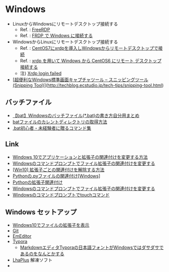 
# Windows


* LinuxからWindowsにリモートデスクトップ接続する
  * Ref. : [FreeRDP](https://github.com/FreeRDP/FreeRDP)
  * Ref. : [FRDP で Windows に接続する](https://www.server-world.info/query?os=CentOS_7&p=x&f=5)
* WindowsからLinuxにリモートデスクトップ接続する
  * Ref. : [CentOS7にxrdpを導入しWindowsからリモートデスクトップで接続](https://qiita.com/shinoere/items/35793d9c6155145cb37c)
  * Ref. : [xrdp を用いて Windows から CentOS6 にリモート デスクトップ接続する](https://kogelog.com/2014/09/23/20140923-02/)
   * 注) [Xrdp login failed](https://askubuntu.com/questions/773626/xrdp-login-failed)
 * [[超便利なWindows標準画面キャプチャツール – スニッピングツール(Snipping Tool)](http://techblog.ecstudio.jp/tech-tips/snipping-tool.html)](http://techblog.ecstudio.jp/tech-tips/snipping-tool.html)

## バッチファイル

* [【bat】Windowsのバッチファイル(*.bat)の書き方自分用まとめ](https://qiita.com/sksmnagisa/items/8c4c1788af44cc1dc63a)
* [batファイルのカレントディレクトリの取得方法](https://qiita.com/shinichiro106/items/efb5052ef5fb8138c26d)
* [.bat初心者・未経験者に贈るコマンド集](https://qiita.com/sawa_tsuka/items/4432263ef34418175fa9)

## Link
* [Windows 10でアプリケーションと拡張子の関連付けを変更する方法](https://121ware.com/qasearch/1007/app/servlet/relatedqa?QID=018054)
* [Windowsのコマンドプロンプトでファイル拡張子の関連付けを変更する](http://www.atmarkit.co.jp/ait/articles/0701/27/news021.html)
* [[Win10] 拡張子ごとの関連付けを解除する方法](https://shnk38.com/pc/how-to-win/win10-ext-association/)
* [Pythonの.pyファイルの関連付け[Windows]](http://cartman0.hatenablog.com/entry/2016/04/11/153733)
* [Pythonの拡張子関連付け](http://crape.org/tips/programming/91-python-assoc.html)
* [Windowsのコマンドプロンプトでファイル拡張子の関連付けを変更する](http://www.atmarkit.co.jp/ait/articles/0701/27/news021.html)
* [Windowsのコマンドプロンプトでtouchコマンド](https://qiita.com/Hiroki_M/items/ffac4383baac1c03adc0)

## Windows セットアップ

* [Windows10でファイルの拡張子を表示](http://qa.nifty.com/cs/catalog/faq_nqa/qid_15385/1.htm)
* [Git](Git.md)
* [EmEditor](https://jp.emeditor.com/download/)
* [Typora](https://typora.io/)
   * [MarkdownエディタTyporaの日本語フォントがWindowsではダサダサであるのをなんとかする](https://qiita.com/kouichi-c-nakamura/items/45947bcbc954ea611593)
* [LhaPlus](https://forest.watch.impress.co.jp/library/software/lhaplus/)   解凍ソフト
* ​
